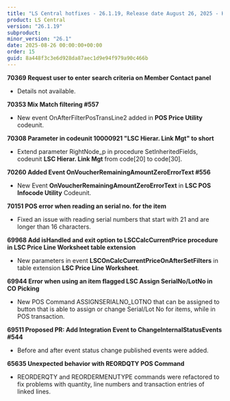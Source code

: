 ```yaml
---
title: "LS Central hotfixes - 26.1.19, Release date August 26, 2025 - Hotfixes"
product: LS Central
version: "26.1.19"
subproduct: 
minor_version: "26.1"
date: 2025-08-26 00:00:00+00:00
order: 15
guid: 8a448f3c3e6d928da87aec1d9e94f979a90c466b
---
```


<div><strong>70369 Request user to enter search criteria on Member Contact panel</strong>
<ul><li>Details not available.</li></ul>
<strong>70353 Mix Match filtering #557</strong>
<ul><li>New event OnAfterFilterPosTransLine2 added in <b>POS Price Utility</b> codeunit.</li></ul>
<strong>70308 Parameter in codeunit 10000921 "LSC Hierar. Link Mgt" to short</strong>
<ul><li>Extend parameter RightNode_p in procedure SetInheritedFields, codeunit <b>LSC Hierar. Link Mgt</b> from code[20] to code[30].</li></ul>
<strong>70260 Added Event OnVoucherRemainingAmountZeroErrorText #556</strong>
<ul><li>New Event <b>OnVoucherRemainingAmountZeroErrorText</b> in <b>LSC POS Infocode Utility</b> Codeunit.</li></ul>
<strong>70151 POS error when reading an serial no. for the item</strong>
<ul><li>Fixed an issue with reading serial numbers that start with 21 and are longer than 16 characters.</li></ul>
<strong>69968 Add isHandled and exit option to LSCCalcCurrentPrice procedure in LSC Price Line Worksheet table extension</strong>
<ul><li>New parameters in event <b>LSCOnCalcCurrentPriceOnAfterSetFilters</b> in table extension <b>LSC Price Line Worksheet</b>.</li></ul>
<strong>69944 Error when using an item flagged LSC Assign SerialNo/LotNo in CO Picking</strong>
<ul><li>New POS Command ASSIGNSERIALNO_LOTNO that can be assigned to button that is  able to assign or change Serial/Lot No for items, while in POS transaction.</li></ul>
<strong>69511 Proposed PR: Add Integration Event to ChangeInternalStatusEvents #544</strong>
<ul><li>Before and after event status change published events were added. </li></ul>
<strong>65635 Unexpected behavior with REORDQTY POS Command</strong>
<ul><li>REORDERQTY and REORDERMENUTYPE commands were refactored to fix problems with quantity, line numbers and transaction entries of linked lines.</li></ul></div>
